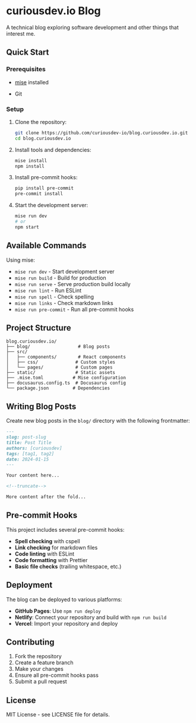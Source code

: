 # curiousdev.io Blog

A technical blog exploring software development and other things that interest me.

## Quick Start

### Prerequisites

- [mise](https://mise.jdx.dev/) installed

- Git

### Setup

1. Clone the repository:
   ```bash
   git clone https://github.com/curiousdev-io/blog.curiousdev.io.git
   cd blog.curiousdev.io
   ```

2. Install tools and dependencies:
   ```bash
   mise install
   npm install
   ```

3. Install pre-commit hooks:
   ```bash
   pip install pre-commit
   pre-commit install
   ```

4. Start the development server:
   ```bash
   mise run dev
   # or
   npm start
   ```

## Available Commands

Using mise:
- `mise run dev` - Start development server
- `mise run build` - Build for production
- `mise run serve` - Serve production build locally
- `mise run lint` - Run ESLint
- `mise run spell` - Check spelling
- `mise run links` - Check markdown links
- `mise run pre-commit` - Run all pre-commit hooks

## Project Structure

```
blog.curiousdev.io/
├── blog/                  # Blog posts
├── src/
│   ├── components/        # React components
│   ├── css/              # Custom styles
│   └── pages/            # Custom pages
├── static/               # Static assets
├── .mise.toml           # Mise configuration
├── docusaurus.config.ts  # Docusaurus config
└── package.json         # Dependencies
```

## Writing Blog Posts

Create new blog posts in the `blog/` directory with the following frontmatter:

```markdown
---
slug: post-slug
title: Post Title
authors: [curiousdev]
tags: [tag1, tag2]
date: 2024-01-15
---

Your content here...

<!--truncate-->

More content after the fold...
```

## Pre-commit Hooks

This project includes several pre-commit hooks:
- **Spell checking** with cspell
- **Link checking** for markdown files
- **Code linting** with ESLint
- **Code formatting** with Prettier
- **Basic file checks** (trailing whitespace, etc.)

## Deployment

The blog can be deployed to various platforms:
- **GitHub Pages**: Use `npm run deploy`
- **Netlify**: Connect your repository and build with `npm run build`
- **Vercel**: Import your repository and deploy

## Contributing

1. Fork the repository
2. Create a feature branch
3. Make your changes
4. Ensure all pre-commit hooks pass
5. Submit a pull request

## License

MIT License - see LICENSE file for details.
